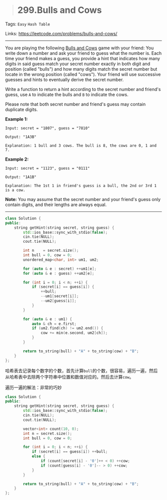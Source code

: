 > # 299.Bulls and Cows

Tags: `Easy` `Hash Table`

Links: https://leetcode.com/problems/bulls-and-cows/

-----

You are playing the following [Bulls and Cows](https://en.wikipedia.org/wiki/Bulls_and_Cows) game with your friend: You write down a number and ask your friend to guess what the number is. Each time your friend makes a guess, you provide a hint that indicates how many digits in said guess match your secret number exactly in both digit and position (called "bulls") and how many digits match the secret number but locate in the wrong position (called "cows"). Your friend will use successive guesses and hints to eventually derive the secret number.

Write a function to return a hint according to the secret number and friend's guess, use `A` to indicate the bulls and `B` to indicate the cows. 

Please note that both secret number and friend's guess may contain duplicate digits.

**Example 1:**

```
Input: secret = "1807", guess = "7810"

Output: "1A3B"

Explanation: 1 bull and 3 cows. The bull is 8, the cows are 0, 1 and 7.
```

**Example 2:**

```
Input: secret = "1123", guess = "0111"

Output: "1A1B"

Explanation: The 1st 1 in friend's guess is a bull, the 2nd or 3rd 1 is a cow.
```

**Note:** You may assume that the secret number and your friend's guess only contain digits, and their lengths are always equal.

------

```c++
class Solution {
public:
    string getHint(string secret, string guess) {
        std::ios_base::sync_with_stdio(false);
        cin.tie(NULL);
        cout.tie(NULL);

        int n    = secret.size();
        int bull = 0, cow = 0;
        unordered_map<char, int> um1, um2;

        for (auto & e : secret) ++um1[e];
        for (auto & e : guess) ++um2[e];

        for (int i = 0; i < n; ++i) {
            if (secret[i] == guess[i]) {
                ++bull;
                --um1[secret[i]];
                --um2[guess[i]];
            }
        }

        for (auto & e : um1) {
            auto & ch = e.first;
            if (um2.find(ch) != um2.end()) {
                cow += min(e.second, um2[ch]);
            }
        }

        return to_string(bull) + "A" + to_string(cow) + "B";
    }
};
```

哈希表去记录每个数字的个数，首先计算`bull`的个数，很容易，遍历一遍，然后从哈希表中去除两个字符串中位置和数值对应的。然后去计算`cow`。

遍历一遍的解法：非常的巧妙

```c++
class Solution {
public:
    string getHint(string secret, string guess) {
        std::ios_base::sync_with_stdio(false);
        cin.tie(NULL);
        cout.tie(NULL);

        vector<int> count(10, 0);
        int n = secret.size();
        int bull = 0, cow = 0;

        for (int i = 0; i < n; ++i) {
            if (secret[i] == guess[i]) ++bull;
            else {
                if (count[secret[i] - '0']++ < 0) ++cow;
                if (count[guess[i] - '0']-- > 0) ++cow;
            }
        }

        return to_string(bull) + "A" + to_string(cow) + "B";
    }
};
```

